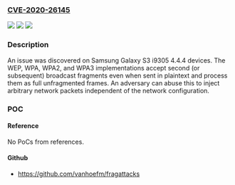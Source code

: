 ### [CVE-2020-26145](https://cve.mitre.org/cgi-bin/cvename.cgi?name=CVE-2020-26145)
![](https://img.shields.io/static/v1?label=Product&message=n%2Fa&color=blue)
![](https://img.shields.io/static/v1?label=Version&message=n%2Fa&color=blue)
![](https://img.shields.io/static/v1?label=Vulnerability&message=n%2Fa&color=brighgreen)

### Description

An issue was discovered on Samsung Galaxy S3 i9305 4.4.4 devices. The WEP, WPA, WPA2, and WPA3 implementations accept second (or subsequent) broadcast fragments even when sent in plaintext and process them as full unfragmented frames. An adversary can abuse this to inject arbitrary network packets independent of the network configuration.

### POC

#### Reference
No PoCs from references.

#### Github
- https://github.com/vanhoefm/fragattacks

